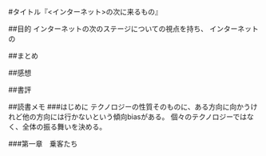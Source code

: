 
#タイトル『<インターネット>の次に来るもの』

##目的
インターネットの次のステージについての視点を持ち、
インターネットの

##まとめ

##感想

##書評

##読書メモ
###はじめに
テクノロジーの性質そのものに、ある方向に向かうけれど他の方向には行かないという傾向biasがある。
個々のテクノロジーではなく、全体の振る舞いを決める。


###第一章　乗客たち
